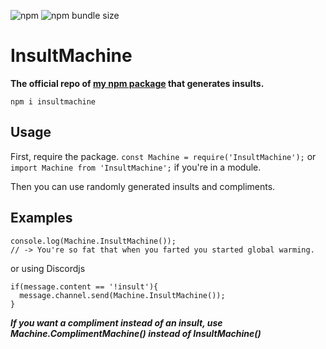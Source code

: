 ![npm](https://img.shields.io/npm/v/insultmachine?style=plastic)
![npm bundle size](https://img.shields.io/bundlephobia/min/insultmachine?style=plastic)
# InsultMachine
**The official repo of __[my npm package](https://www.npmjs.com/package/insultmachine)__ that generates insults.**

`npm i insultmachine`
## Usage
First, require the package. `const Machine = require('InsultMachine');` or `import Machine from 'InsultMachine';` if you're in a module.

Then you can use randomly generated insults and compliments.
## Examples

```
console.log(Machine.InsultMachine());
// -> You're so fat that when you farted you started global warming.
```
or using Discordjs
```
if(message.content == '!insult'){
  message.channel.send(Machine.InsultMachine());
}
```
**_If you want a compliment instead of an insult, use Machine.ComplimentMachine() instead of InsultMachine()_**
